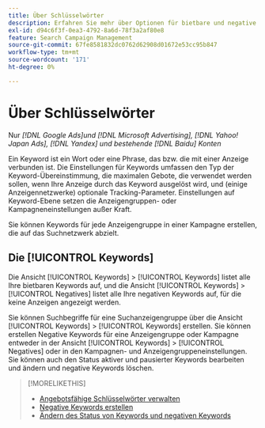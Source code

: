 ```yaml
---
title: Über Schlüsselwörter
description: Erfahren Sie mehr über Optionen für bietbare und negative Keywords.
exl-id: d94c6f3f-0ea3-4792-8a6d-78f3a2af80e8
feature: Search Campaign Management
source-git-commit: 67fe8581832dc0762d62908d01672e53cc95b847
workflow-type: tm+mt
source-wordcount: '171'
ht-degree: 0%

---
```


# Über Schlüsselwörter

Nur *[!DNL Google Ads]und [!DNL Microsoft Advertising], [!DNL Yahoo! Japan Ads], [!DNL Yandex] und bestehende [!DNL Baidu] Konten*

Ein Keyword ist ein Wort oder eine Phrase, das bzw. die mit einer Anzeige verbunden ist. Die Einstellungen für Keywords umfassen den Typ der Keyword-Übereinstimmung, die maximalen Gebote, die verwendet werden sollen, wenn Ihre Anzeige durch das Keyword ausgelöst wird, und (einige Anzeigennetzwerke) optionale Tracking-Parameter. Einstellungen auf Keyword-Ebene setzen die Anzeigengruppen- oder Kampagneneinstellungen außer Kraft.

Sie können Keywords für jede Anzeigengruppe in einer Kampagne erstellen, die auf das Suchnetzwerk abzielt.

## Die [!UICONTROL Keywords]

Die Ansicht [!UICONTROL Keywords] > [!UICONTROL Keywords] listet alle Ihre bietbaren Keywords auf, und die Ansicht [!UICONTROL Keywords] > [!UICONTROL Negatives] listet alle Ihre negativen Keywords auf, für die keine Anzeigen angezeigt werden.

Sie können Suchbegriffe für eine Suchanzeigengruppe über die Ansicht [!UICONTROL Keywords] > [!UICONTROL Keywords] erstellen. Sie können erstellen
Negative Keywords für eine Anzeigengruppe oder Kampagne entweder in der Ansicht [!UICONTROL Keywords] > [!UICONTROL Negatives] oder in den Kampagnen- und Anzeigengruppeneinstellungen. Sie können auch den Status aktiver und pausierter Keywords bearbeiten und ändern und negative Keywords löschen.

>[!MORELIKETHIS]
>
>* [Angebotsfähige Schlüsselwörter verwalten](/help/search-social-commerce/campaign-management/campaigns/keyword-manage.md)
>* [Negative Keywords erstellen](/help/search-social-commerce/campaign-management/campaigns/keyword-negative-create.md)
>* [Ändern des Status von Keywords und negativen Keywords](keyword-status-edit.md)
